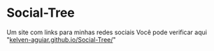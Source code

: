 # Social-Tree
Um site com links para minhas redes sociais
Você pode verificar aqui "[kelven-aguiar.github.io/Social-Tree/](https://kelven-aguiar.github.io/Social-Tree/)"
